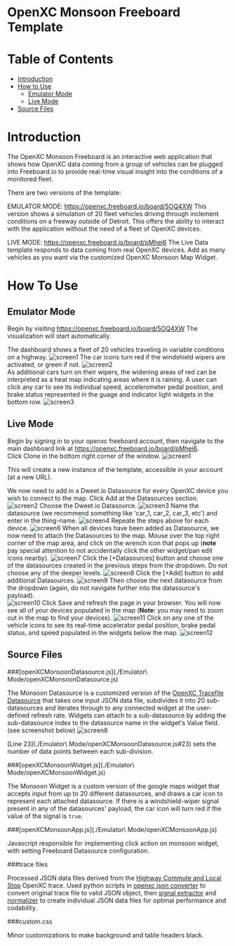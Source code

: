 OpenXC Monsoon Freeboard Template
=================================

# Table of Contents
*   [Introduction](#introduction)
*   [How to Use](#how-to-use)
	* [Emulator Mode](#emulator-mode)
	* [Live Mode](#live-mode)
*   [Source Files](#source-files)

Introduction
==========
The OpenXC Monsoon Freeboard is an interactive web application that shows how OpenXC data coming from a group of vehicles can be plugged into Freeboard.io to provide real-time visual insight into the conditions of a monitored fleet.  

There are two versions of the template:

EMULATOR MODE: 
https://openxc.freeboard.io/board/5OQ4XW 
This version shows a simulation of 20 fleet vehicles driving through inclement conditions on a freeway outside of Detroit.  This offers the ability to interact with the application without the need of a fleet of OpenXC devices.  

LIVE MODE:
https://openxc.freeboard.io/board/pMhei6
The Live Data template responds to data coming from real OpenXC devices.  Add as many vehicles as you want via the customized OpenXC Monsoon Map Widget.

How To Use
==========
Emulator Mode
------------------
Begin by visiting https://openxc.freeboard.io/board/5OQ4XW
The visualization will start automatically.

The dashboard shows a fleet of 20 vehicles traveling in variable conditions on a highway.
![screen1](./doc_images/Emulator/1.png)
The car icons turn red if the windshield wipers are activated, or green if not.
![screen2](./doc_images/Emulator/2.png)  
As additional cars turn on their wipers, the widening areas of red can be interpreted as a heat map indicating areas where it is raining.  A user can click any car to see its individual speed, accelerometer pedal position, and brake status represented in the guage and indicator light widgets in the bottom row.
![screen3](./doc_images/Emulator/3.png)


Live Mode
------------------
Begin by signing in to your openxc freeboard account, then navigate to the main dashboard link at https://openxc.freeboard.io/board/pMhei6.  
Click Clone in the bottom right corner of the window.
![screen1](./doc_images/Live/1.png)

This will create a new instance of the template, accessible in your account (at a new URL).

We now need to add in a Dweet.io Datasource for every OpenXC device you wish to connect to the map.  Click Add at the Datasources section.
![screen2](./doc_images/Live/2.png)
Choose the Dweet.io Datasource.
![screen3](./doc_images/Live/3.png)
Name the datasource (we recommend something like 'car_1, car_2, car_3, etc') and enter in the thing-name.
![screen4](./doc_images/Live/4.png)
Repeate the steps above for each device.
![screen6](./doc_images/Live/6.png)
When all devices have been added as Datasource, we now need to attach the Datasources to the map.  Mouse over the top right corner of the map area, and click on the wrench icon that pops up (**note** pay special attention to not accidentally click the other widget/pan edit icons nearby).
![screen7](./doc_images/Live/7.png)
Click the [+Datasources] button and choose one of the datasources created in the previous steps from the dropdown.  Do not choose any of the deeper levels.
![screen8](./doc_images/Live/8.png) 
Click the [+Add] button to add additional Datasources.
![screen9](./doc_images/Live/9.png)
Then choose the next datasource from the dropdown (again, do not navigate further into the datasource's payload).   
![screen10](./doc_images/Live/10.png)
Click Save and refresh the page in your browser.  You will now see all of your devices populated in the map (**Note:** you may need to zoom out in the map to find your devices).
![screen11](./doc_images/Live/11.png)
Click on any one of the vehicle icons to see its real-time accelerator pedal position, brake pedal status, and speed populated in the widgets below the map.
![screen12](./doc_images/Live/12.png)


Source Files
------------

###[openXCMonsoonDatasource.js](./Emulator\ Mode/openXCMonsoonDatasource.js)

The Monsoon Datasource is a customized version of the [OpenXC Tracefile Datasource](../scripts/openXC-TracefileDatasource.js)  that takes one input JSON data file, subdivides it into 20 sub-datasources and iterates through to any connected widget at the user-defined refresh rate.  Widgets can attach to a sub-datasource by adding the sub-datasource index to the datasource name in the widget's Value field. (see screenshot below)
![screen8](./doc_images/Emulator/8.png)

[Line 23](./Emulator\ Mode/openXCMonsoonDatasource.js#23) sets the number of data points between each sub-division.


###[openXCMonsoonWidget.js](./Emulator\ Mode/openXCMonsoonWidget.js)

The Monsoon Widget is a custom version of the google maps widget that accepts input from up to 20 different datasources, and draws a car icon to represent each attached datasource.  If there is a windshield-wiper signal present in any of the datasources' payload, the car icon will turn red if the value of the signal is `true`.

###[openXCMonsoonApp.js](./Emulator\ Mode/openXCMonsoonApp.js)

Javascript responsible for implementing click action on monsoon widget, with setting Freeboard Datasource configuration.

###trace files

Processed JSON data files derived from the [Highway Commute and Local Stop](http://openxcplatform.com.s3.amazonaws.com/traces/localwithgps.json) OpenXC trace.  Used python scripts in [openxc json converter](../scripts/openxc_json_converter.py) to convert original trace file to valid JSON object, then [signal extractor](../scripts/signal_extractor.py) and [normalizer](../scripts/normalizer.py) to create individual JSON data files for optimal performance and codability.

###custom.css

Minor customizations to make background and table headers black.
